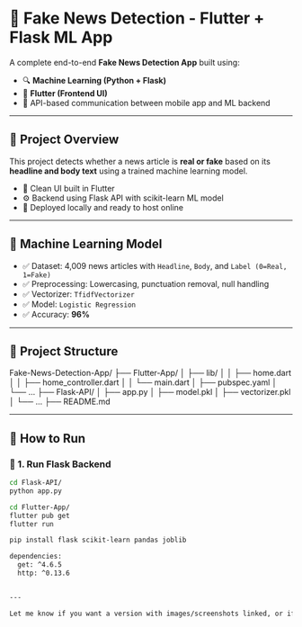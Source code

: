# 📰 Fake News Detection - Flutter + Flask ML App

A complete end-to-end **Fake News Detection App** built using:
- 🔍 **Machine Learning (Python + Flask)**
- 📱 **Flutter (Frontend UI)**
- 🔗 API-based communication between mobile app and ML backend

---

## 📌 Project Overview

This project detects whether a news article is **real or fake** based on its **headline and body text** using a trained machine learning model.

- 💬 Clean UI built in Flutter
- ⚙️ Backend using Flask API with scikit-learn ML model
- 📂 Deployed locally and ready to host online

---

## 🧠 Machine Learning Model

- ✅ Dataset: 4,009 news articles with `Headline`, `Body`, and `Label (0=Real, 1=Fake)`
- ✅ Preprocessing: Lowercasing, punctuation removal, null handling
- ✅ Vectorizer: `TfidfVectorizer`
- ✅ Model: `Logistic Regression`
- ✅ Accuracy: **96%**

---

## 📁 Project Structure

Fake-News-Detection-App/ ├── Flutter-App/ │ ├── lib/ │ │ ├── home.dart │ │ ├── home_controller.dart │ │ └── main.dart │ ├── pubspec.yaml │ └── ... ├── Flask-API/ │ ├── app.py │ ├── model.pkl │ ├── vectorizer.pkl │ └── ... ├── README.md


---

## 🚀 How to Run

### 🧪 1. Run Flask Backend

```bash
cd Flask-API/
python app.py

cd Flutter-App/
flutter pub get
flutter run

pip install flask scikit-learn pandas joblib

dependencies:
  get: ^4.6.5
  http: ^0.13.6


---

Let me know if you want a version with images/screenshots linked, or if you’d like a `.md` file download version or PDF ready-to-go!
